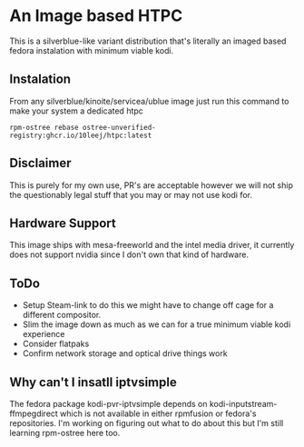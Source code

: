 # An Image based HTPC

This is a silverblue-like variant distribution that's literally an imaged based fedora instalation with minimum viable kodi.

## Instalation
From any silverblue/kinoite/servicea/ublue image just run this command to make your system a dedicated htpc

`` rpm-ostree rebase ostree-unverified-registry:ghcr.io/10leej/htpc:latest  ``

## Disclaimer
This is purely for my own use, PR's are acceptable however we will not ship the questionably legal stuff that you may or may not use kodi for.

## Hardware Support
This image ships with mesa-freeworld and the intel media driver, it currently does not support nvidia since I don't own that kind of hardware.

## ToDo
- Setup Steam-link to do this we might have to change off cage for a different compositor.
- Slim the image down as much as we can for a true minimum viable kodi experience
- Consider flatpaks
- Confirm network storage and optical drive things work

## Why can't I insatll iptvsimple
The fedora package kodi-pvr-iptvsimple depends on kodi-inputstream-ffmpegdirect which is not available in either rpmfusion or fedora's repositories. I'm working on figuring out what to do about this but I'm still learning rpm-ostree here too.
